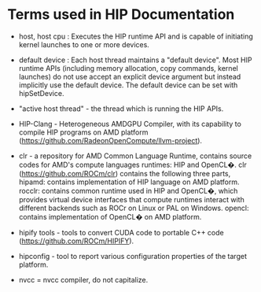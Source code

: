 # Terms used in HIP Documentation

- host, host cpu : Executes the HIP runtime API and is capable of initiating kernel launches to one or more devices.
- default device : Each host thread maintains a "default device".
Most HIP runtime APIs (including memory allocation, copy commands, kernel launches) do not use accept an explicit device
argument but instead implicitly use the default device.
The default device can be set with hipSetDevice.

- "active host thread" - the thread which is running the HIP APIs.

- HIP-Clang - Heterogeneous AMDGPU Compiler, with its capability to compile HIP programs on AMD platform (https://github.com/RadeonOpenCompute/llvm-project).

- clr - a repository for AMD Common Language Runtime, contains source codes for AMD's compute languages runtimes: HIP and OpenCL�.
clr (https://github.com/ROCm/clr) contains the following three parts,
hipamd: contains implementation of HIP language on AMD platform.
rocclr: contains common runtime used in HIP and OpenCL�, which provides virtual device interfaces that compute runtimes interact with different backends such as ROCr on Linux or PAL on Windows.
opencl: contains implementation of OpenCL� on AMD platform.

- hipify tools - tools to convert CUDA code to portable C++ code (https://github.com/ROCm/HIPIFY).

- hipconfig - tool to report various configuration properties of the target platform.

- nvcc = nvcc compiler, do not capitalize.
